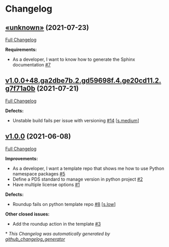 # Changelog

## [«unknown»](https://github.com/NASA-PDS/pds-template-repo-python/tree/«unknown») (2021-07-23)

[Full Changelog](https://github.com/NASA-PDS/pds-template-repo-python/compare/v1.0.0+48.ga2dbe7b.2.gd59698f.4.ge20cd11.2.g7f71a0b...«unknown»)

**Requirements:**

- As a developer, I want to know how to generate the Sphinx documentation [\#7](https://github.com/NASA-PDS/pds-template-repo-python/issues/7)

## [v1.0.0+48.ga2dbe7b.2.gd59698f.4.ge20cd11.2.g7f71a0b](https://github.com/NASA-PDS/pds-template-repo-python/tree/v1.0.0+48.ga2dbe7b.2.gd59698f.4.ge20cd11.2.g7f71a0b) (2021-07-21)

[Full Changelog](https://github.com/NASA-PDS/pds-template-repo-python/compare/v1.0.0...v1.0.0+48.ga2dbe7b.2.gd59698f.4.ge20cd11.2.g7f71a0b)

**Defects:**

- Unstable build fails per issue with versioning [\#14](https://github.com/NASA-PDS/pds-template-repo-python/issues/14) [[s.medium](https://github.com/NASA-PDS/pds-template-repo-python/labels/s.medium)]

## [v1.0.0](https://github.com/NASA-PDS/pds-template-repo-python/tree/v1.0.0) (2021-06-08)

[Full Changelog](https://github.com/NASA-PDS/pds-template-repo-python/compare/ab80899dbf13ccf7d0b2e1debd5ec2c66270fec5...v1.0.0)

**Improvements:**

- As a developer, I want a template repo that shows me how to use Python namespace packages [\#5](https://github.com/NASA-PDS/pds-template-repo-python/issues/5)
- Define a PDS standard to manage version in python project [\#2](https://github.com/NASA-PDS/pds-template-repo-python/issues/2)
- Have multiple license options [\#1](https://github.com/NASA-PDS/pds-template-repo-python/issues/1)

**Defects:**

- Roundup fails on python template repo [\#8](https://github.com/NASA-PDS/pds-template-repo-python/issues/8) [[s.low](https://github.com/NASA-PDS/pds-template-repo-python/labels/s.low)]

**Other closed issues:**

- Add the roundup action in the template [\#3](https://github.com/NASA-PDS/pds-template-repo-python/issues/3)



\* *This Changelog was automatically generated by [github_changelog_generator](https://github.com/github-changelog-generator/github-changelog-generator)*
